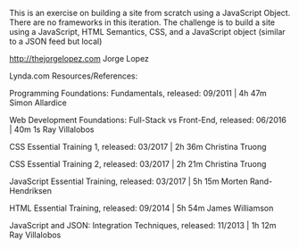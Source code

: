 This is an exercise on building a site from scratch using a JavaScript Object. 
There are no frameworks in this iteration. 
The challenge is to build a site using a JavaScript, HTML Semantics, CSS, and a JavaScript object (similar to a JSON feed but local)

http://thejorgelopez.com
Jorge Lopez


Lynda.com Resources/References: 

Programming Foundations: Fundamentals, released: 09/2011 | 4h 47m Simon Allardice

Web Development Foundations: Full-Stack vs Front-End, released: 06/2016 | 40m 1s Ray Villalobos

CSS Essential Training 1, released: 03/2017 | 2h 36m Christina Truong

CSS Essential Training 2, released: 03/2017 | 2h 21m Christina Truong

JavaScript Essential Training, released: 03/2017 | 5h 15m Morten Rand-Hendriksen

HTML Essential Training, released: 09/2014 | 5h 54m James Williamson

JavaScript and JSON: Integration Techniques, released: 11/2013 | 1h 12m Ray Villalobos
